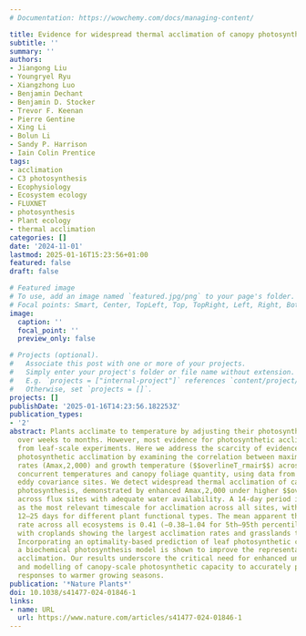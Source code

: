 ```yaml
---
# Documentation: https://wowchemy.com/docs/managing-content/

title: Evidence for widespread thermal acclimation of canopy photosynthesis
subtitle: ''
summary: ''
authors:
- Jiangong Liu
- Youngryel Ryu
- Xiangzhong Luo
- Benjamin Dechant
- Benjamin D. Stocker
- Trevor F. Keenan
- Pierre Gentine
- Xing Li
- Bolun Li
- Sandy P. Harrison
- Iain Colin Prentice
tags:
- acclimation
- C3 photosynthesis
- Ecophysiology
- Ecosystem ecology
- FLUXNET
- photosynthesis
- Plant ecology
- thermal acclimation
categories: []
date: '2024-11-01'
lastmod: 2025-01-16T15:23:56+01:00
featured: false
draft: false

# Featured image
# To use, add an image named `featured.jpg/png` to your page's folder.
# Focal points: Smart, Center, TopLeft, Top, TopRight, Left, Right, BottomLeft, Bottom, BottomRight.
image:
  caption: ''
  focal_point: ''
  preview_only: false

# Projects (optional).
#   Associate this post with one or more of your projects.
#   Simply enter your project's folder or file name without extension.
#   E.g. `projects = ["internal-project"]` references `content/project/deep-learning/index.md`.
#   Otherwise, set `projects = []`.
projects: []
publishDate: '2025-01-16T14:23:56.182253Z'
publication_types:
- '2'
abstract: Plants acclimate to temperature by adjusting their photosynthetic capacity
  over weeks to months. However, most evidence for photosynthetic acclimation derives
  from leaf-scale experiments. Here we address the scarcity of evidence for canopy-scale
  photosynthetic acclimation by examining the correlation between maximum photosynthetic
  rates (Amax,2,000) and growth temperature ($$overlineT_rmair$$) across a range of
  concurrent temperatures and canopy foliage quantity, using data from textgreater200
  eddy covariance sites. We detect widespread thermal acclimation of canopy-scale
  photosynthesis, demonstrated by enhanced Amax,2,000 under higher $$overlineT_rmair$$,
  across flux sites with adequate water availability. A 14-day period is identified
  as the most relevant timescale for acclimation across all sites, with a range of
  12–25 days for different plant functional types. The mean apparent thermal acclimation
  rate across all ecosystems is 0.41 (−0.38–1.04 for 5th–95th percentile range) µmol m−2 s−1 °C−1,
  with croplands showing the largest acclimation rates and grasslands the lowest.
  Incorporating an optimality-based prediction of leaf photosynthetic capacities into
  a biochemical photosynthesis model is shown to improve the representation of thermal
  acclimation. Our results underscore the critical need for enhanced understanding
  and modelling of canopy-scale photosynthetic capacity to accurately predict plant
  responses to warmer growing seasons.
publication: '*Nature Plants*'
doi: 10.1038/s41477-024-01846-1
links:
- name: URL
  url: https://www.nature.com/articles/s41477-024-01846-1
---
```

